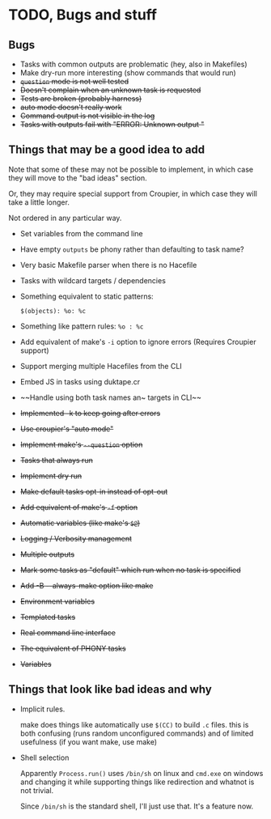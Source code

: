 # TODO, Bugs and stuff

## Bugs

* Tasks with common outputs are problematic (hey, also in Makefiles)
* Make dry-run more interesting (show commands that would run)
* ~~`question` mode is not well tested~~
* ~~Doesn't complain when an unknown task is requested~~
* ~~Tests are broken (probably harness)~~
* ~~auto mode doesn't really work~~
* ~~Command output is not visible in the log~~
* ~~Tasks with outputs fail with "ERROR: Unknown output <taskname>"~~

## Things that may be a good idea to add

Note that some of these may not be possible to implement,
in which case they will move to the "bad ideas" section.

Or, they may require special support from Croupier, in which
case they will take a little longer.

Not ordered in any particular way.

* Set variables from the command line
* Have empty `outputs` be phony rather than defaulting to task name?
* Very basic Makefile parser when there is no Hacefile
* Tasks with wildcard targets / dependencies
* Something equivalent to static patterns:

  `$(objects): %o: %c`

* Something like pattern rules: `%o : %c`
* Add equivalent of make's `-i` option to
  ignore errors (Requires Croupier support)
* Support merging multiple Hacefiles from the CLI
* Embed JS in tasks using duktape.cr

* ~~Handle using both task names an~ targets in CLI~~
* ~~Implemented -k to keep going after errors~~
* ~~Use croupier's "auto mode"~~
* ~~Implement make's `--question` option~~
* ~~Tasks that always run~~
* ~~Implement dry run~~
* ~~Make default tasks opt-in instead of opt-out~~
* ~~Add equivalent of make's `-f` option~~
* ~~Automatic variables (like make's `$@`)~~
* ~~Logging / Verbosity management~~
* ~~Multiple outputs~~
* ~~Mark some tasks as "default" which run when no task is specified~~
* ~~Add -B --always-make option like make~~
* ~~Environment variables~~
* ~~Templated tasks~~
* ~~Real command line interface~~
* ~~The equivalent of PHONY tasks~~
* ~~Variables~~

## Things that look like bad ideas and why

* Implicit rules.

  make does things like automatically use `$(CC)` to build `.c` files.
  this is both confusing (runs random unconfigured commands)
  and of limited usefulness (if you want make, use make)

* Shell selection

  Apparently `Process.run()` uses `/bin/sh` on linux and `cmd.exe` on
  windows and changing it while supporting things like redirection and
  whatnot is not trivial.

  Since `/bin/sh` is the standard shell, I'll just use that. It's a feature
  now.

